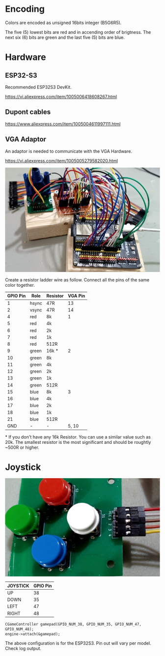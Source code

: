 # Encoding

Colors are encoded as unsigned 16bits integer (B5G6R5).

The five (5) lowest bits are red and in accending order of brigtness. The next six (6) bits are green and the last five (5) bits are blue.


# Hardware

## ESP32-S3

Recommended ESP32S3 DevKit.

https://vi.aliexpress.com/item/1005006418608267.html

## Dupont cables

https://www.aliexpress.com/item/1005004611997111.html


## VGA Adaptor

An adaptor is needed to communicate with the VGA Hardware.

https://vi.aliexpress.com/item/1005005279582020.html

![Image](images/20241221_100637-crop.jpg "icon")


Create a resistor ladder wire as follow. Connect all the pins of the same color together.


| GPIO Pin | Role  | Resistor | VGA Pin |
| -------- | ----- | -------- | ------- |
| 1        | hsync | 47R      | 13      |
| 2        | vsync | 47R      | 14      |
| 4        | red   | 8k       | 1       |
| 5        | red   | 4k       |
| 6        | red   | 2k       |
| 7        | red   | 1k       |
| 8        | red   | 512R     |
| 9        | green | 16k  *   | 2       |
| 10       | green | 8k       |
| 11       | green | 4k       |
| 12       | green | 2k       |
| 13       | green | 1k       |
| 14       | green | 512R     |
| 15       | blue  | 8k       | 3       |
| 16       | blue  | 4k       |
| 17       | blue  | 2k       |
| 18       | blue  | 1k       |
| 21       | blue  | 512R     |
| GND      | -     | -        | 5, 10   |

\* If you don't have any 16k Resistor. You can use a similar value such as 20k. The smallest resistor is the most significant and should be roughtly ~500R or higher.





# Joystick

![Image](images/20241222_072413-crop.jpg "icon")



| JOYSTICK | GPIO Pin |
| -------- | -------- |
| UP       | 38       |
| DOWN     | 35       |
| LEFT     | 47       |
| RIGHT    | 48       |

```
CGameController gamepad(GPIO_NUM_38, GPIO_NUM_35, GPIO_NUM_47, GPIO_NUM_48);
engine->attach(&gamepad);
```

The above configuration is for the ESP32S3. Pin out will vary per model. Check log output.

